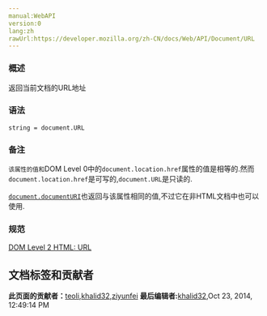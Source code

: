 ```yaml
---
manual:WebAPI
version:0
lang:zh
rawUrl:https://developer.mozilla.org/zh-CN/docs/Web/API/Document/URL
---
```





### 概述<a name="Summary"></a>


返回当前文档的URL地址


### 语法<a name="Syntax"></a>

```
string = document.URL
```

### 备注<a name="Notes"></a>


`该属性的值和`DOM Level 0中的`document.location.href`属性的值是相等的.然而`document.location.href`是可写的,`document.URL`是只读的.



[`document.documentURI`](%8641 "返回文档地址字符串，按照 DOM4 规范，该属性是只读的。")也返回与该属性相同的值,不过它在非HTML文档中也可以使用.


### 规范<a name="Specification"></a>


[DOM Level 2 HTML: URL](%25787 "")




## 文档标签和贡献者
**此页面的贡献者：**[teoli](%160 ""),[khalid32](%10688 ""),[ziyunfei](%61 "")
**最后编辑者:**[khalid32](%10688 ""),<time>Oct 23, 2014, 12:49:14 PM</time>


